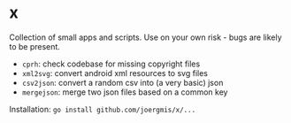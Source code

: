 # x

Collection of small apps and scripts. Use on your own risk - bugs are likely to
be present.

- `cprh`: check codebase for missing copyright files
- `xml2svg`: convert android xml resources to svg files
- `csv2json`: convert a random csv into (a very basic) json
- `mergejson`: merge two json files based on a common key

Installation: `go install github.com/joergmis/x/...`
